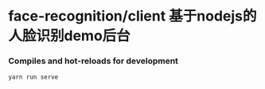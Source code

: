 # face-recognition/client 基于nodejs的人脸识别demo后台

### Compiles and hot-reloads for development
```
yarn run serve
```
